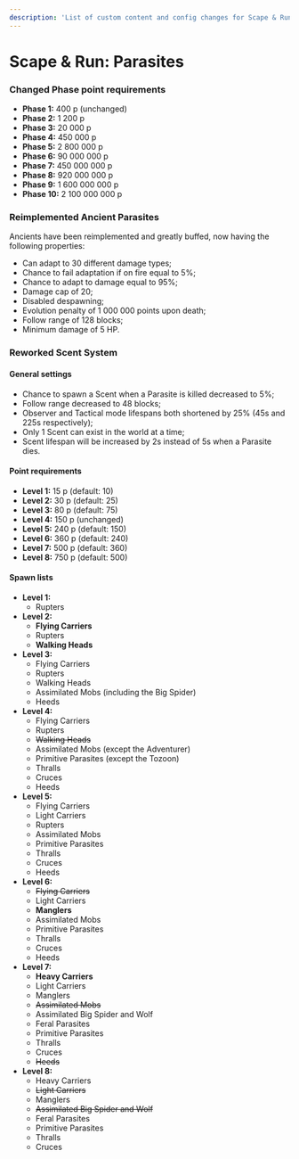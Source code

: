 ```yaml
---
description: 'List of custom content and config changes for Scape & Run: Parasites mod.'
---
```


# Scape & Run: Parasites

### Changed Phase point requirements

* **Phase 1:** 400 p (unchanged)
* **Phase 2:** 1 200 p
* **Phase 3:** 20 000 p
* **Phase 4:** 450 000 p
* **Phase 5:** 2 800 000 p
* **Phase 6:** 90 000 000 p
* **Phase 7:** 450 000 000 p
* **Phase 8:** 920 000 000 p
* **Phase 9:** 1 600 000 000 p
* **Phase 10:** 2 100 000 000 p

### Reimplemented Ancient Parasites

Ancients have been reimplemented and greatly buffed, now having the following properties:

* Can adapt to 30 different damage types;
* Chance to fail adaptation if on fire equal to 5%;
* Chance to adapt to damage equal to 95%;
* Damage cap of 20;
* Disabled despawning;
* Evolution penalty of 1 000 000 points upon death;
* Follow range of 128 blocks;
* Minimum damage of 5 HP.

### Reworked Scent System

#### General settings

* Chance to spawn a Scent when a Parasite is killed decreased to 5%;
* Follow range decreased to 48 blocks;
* Observer and Tactical mode lifespans both shortened by 25% (45s and 225s respectively);
* Only 1 Scent can exist in the world at a time;
* Scent lifespan will be increased by 2s instead of 5s when a Parasite dies.

#### Point requirements

* **Level 1:** 15 p (default: 10)
* **Level 2:** 30 p (default: 25)
* **Level 3:** 80 p (default: 75)
* **Level 4:** 150 p (unchanged)
* **Level 5:** 240 p (default: 150)
* **Level 6:** 360 p (default: 240)
* **Level 7:** 500 p (default: 360)
* **Level 8:** 750 p (default: 500)

#### Spawn lists

* **Level 1:**
  * Rupters
* **Level 2:**
  * **Flying Carriers**
  * Rupters
  * **Walking Heads**
* **Level 3:**
  * Flying Carriers
  * Rupters
  * Walking Heads
  * Assimilated Mobs (including the Big Spider)
  * Heeds
* **Level 4:**
  * Flying Carriers
  * Rupters
  * ~~Walking Heads~~
  * Assimilated Mobs (except the Adventurer)
  * Primitive Parasites (except the Tozoon)
  * Thralls
  * Cruces
  * Heeds
* **Level 5:**
  * Flying Carriers
  * Light Carriers
  * Rupters
  * Assimilated Mobs
  * Primitive Parasites
  * Thralls
  * Cruces
  * Heeds
* **Level 6:**
  * ~~Flying Carriers~~
  * Light Carriers
  * **Manglers**
  * Assimilated Mobs
  * Primitive Parasites
  * Thralls
  * Cruces
  * Heeds
* **Level 7:**
  * **Heavy Carriers**
  * Light Carriers
  * Manglers
  * ~~Assimilated Mobs~~
  * Assimilated Big Spider and Wolf
  * Feral Parasites
  * Primitive Parasites
  * Thralls
  * Cruces
  * ~~Heeds~~
* **Level 8:**
  * Heavy Carriers
  * ~~Light Carriers~~
  * Manglers
  * ~~Assimilated Big Spider and Wolf~~
  * Feral Parasites
  * Primitive Parasites
  * Thralls
  * Cruces



